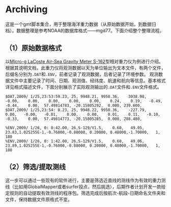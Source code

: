 # Archiving
这是一个gmt脚本集合，用于整理海洋重力数据（从原始数据开始，到数据归档）。数据整理是参考NOAA的数据库格式——mgd77。下面介绍整个整理流程。

## （1）原始数据格式
以[Micro-g LaCoste Air-Sea Gravity Meter S-162](http://www.microglacoste.com/airseafeatures.php)型相对重力仪为例进行介绍。根据其说明文档，此重力仪将观测数据以天为单位输出为文本文件，有两个文件，后缀名分别为`.DAT`和`.ENV`，前者记录了观测数据，后者记录了环境参数。
观测数据文件中主要记录了时间、日期、观测值、经纬度、航速和航向等信息。基本格式详见格式描述文件，下面分别展示了实际观测输出的`.DAT`文件和`.ENV`文件格式。
```
$DAT,2009/ 1/25,23:53:59.23, 25, 9948.21, 9950.36,    3038.98,   -0.00,    0.00,    0.00,    0.00,    0.00,    0.24,    0.19,   -0.49,   -0.44,    0.00,  57.49814783, -20.15805292,  0.000, 239.600,
$DAT,2009/ 1/25,23:54: 0.23, 25, 9948.22, 9950.36,    -227.79,    0.00,   -0.00,   -0.01,    0.00,    0.00,    0.01,    0.11,   -0.10,   -0.33,    0.00,  57.49814773, -20.15805285,  0.000, 288.480,
```
```
%ENV,2009/ 1/26, 0: 0:42.00, 26,S-129/V1.5,    0.60,   49.05,   23.83,1.025255E-1,-0.76000,-0.88000, 0.20000, 0.48000,-1.70000,   1, 180
%ENV,2009/ 1/26, 0: 1:42.00, 26,S-129/V1.5,    0.60,   49.06,   23.89,1.025255E-1,-0.76000,-0.88000, 0.20000, 0.48000,-1.70000,   1, 180
```
## （2）筛选/提取测线
这一步可以通过一些现有的软件进行，主要是筛选近直线的测线作为有效的重力测线（比如用GlobalMapper或者surfer投点，然后挑选），后期作者计划开发一款给定规则的自动提取有效测线的程序包。筛选完成后按航次-航段-日期命名文件夹和文件，保持数据文件原格式不变。

